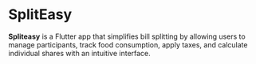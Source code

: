 # SplitEasy
**Spliteasy** is a Flutter app that simplifies bill splitting by allowing users to manage participants, track food consumption, apply taxes, and calculate individual shares with an intuitive interface.
